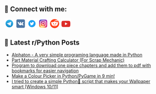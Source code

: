 ## 🔎 Connect with me:
[<img src="https://github.com/bullbesh/bullbesh/blob/main/images/Telegram.png" width="32" height="32" />](https://t.me/bullbesh)
[<img src="https://github.com/bullbesh/bullbesh/blob/main/images/VK.png" width="32" height="32" />](https://vk.com/bullbesh)
[<img src="https://github.com/bullbesh/bullbesh/blob/main/images/Twitter.png" width="32" height="32" />](https://twitter.com/bullbesh1)
[<img src="https://github.com/bullbesh/bullbesh/blob/main/images/Instagram.png" width="32" height="32" />](https://www.instagram.com/bullbesh)
[<img src="https://github.com/bullbesh/bullbesh/blob/main/images/Reddit.png" width="32" height="32" />](https://www.reddit.com/user/bullbesh)
[<img src="https://github.com/bullbesh/bullbesh/blob/main/images/YouTube.png" width="32" height="32" />](https://www.youtube.com/channel/UCtfjRs6uzgq5mfm8S06WTcg)

## 📕 Latest r/Python Posts
<!-- BLOG-POST-LIST:START -->
- [Alphaton - A very simple programing language made in Python](https://www.reddit.com/r/Python/comments/xhpcp6/alphaton_a_very_simple_programing_language_made/)
- [Part Material Crafting Calculator &lpar;For Scrap Mechanic&rpar;](https://www.reddit.com/r/Python/comments/xhp9xs/part_material_crafting_calculator_for_scrap/)
- [Program to download one piece chapters and add them to pdf with bookmarks for easier navigation](https://www.reddit.com/r/Python/comments/xhng7s/program_to_download_one_piece_chapters_and_add/)
- [Make a Colour Picker in Python/PyGame in 9 min!](https://www.reddit.com/r/Python/comments/xhmxdl/make_a_colour_picker_in_pythonpygame_in_9_min/)
- [I tried to create a simple Python🐍 script that makes your Wallpaper smart [Windows 10/11]](https://www.reddit.com/r/Python/comments/xhmfgo/i_tried_to_create_a_simple_python_script_that/)
<!-- BLOG-POST-LIST:END -->
